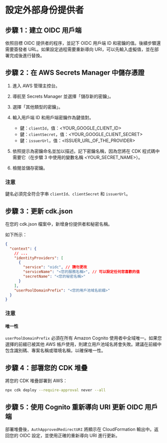 # 設定外部身份提供者

## 步驟 1：建立 OIDC 用戶端

依照目標 OIDC 提供者的程序，並記下 OIDC 用戶端 ID 和密鑰的值。後續步驟還需要簽發者 URL。如果設定過程需要重新導向 URI，可以先輸入虛擬值，並在部署完成後進行替換。

## 步驟 2：在 AWS Secrets Manager 中儲存憑證

1. 進入 AWS 管理主控台。
2. 導航至 Secrets Manager 並選擇「儲存新的密鑰」。
3. 選擇「其他類型的密鑰」。
4. 輸入用戶端 ID 和用戶端密鑰作為鍵值對。

   - 鍵：`clientId`，值：<YOUR_GOOGLE_CLIENT_ID>
   - 鍵：`clientSecret`，值：<YOUR_GOOGLE_CLIENT_SECRET>
   - 鍵：`issuerUrl`，值：<ISSUER_URL_OF_THE_PROVIDER>

5. 依照提示為密鑰命名並加以描述。記下密鑰名稱，因為您將在 CDK 程式碼中需要它（在步驟 3 中使用的變數名稱 <YOUR_SECRET_NAME>）。
6. 檢閱並儲存密鑰。

### 注意

鍵名必須完全符合字串 `clientId`、`clientSecret` 和 `issuerUrl`。

## 步驟 3：更新 cdk.json

在您的 cdk.json 檔案中，新增身份提供者和秘密名稱。

如下所示：

```json
{
  "context": {
    // ...
    "identityProviders": [
      {
        "service": "oidc", // 請勿更改
        "serviceName": "<您的服務名稱>", // 可以設定任何您喜歡的值
        "secretName": "<您的秘密名稱>"
      }
    ],
    "userPoolDomainPrefix": "<您的用戶池域名前綴>"
  }
}
```

### 注意

#### 唯一性

`userPoolDomainPrefix` 必須在所有 Amazon Cognito 使用者中全域唯一。如果您選擇的前綴已被其他 AWS 帳戶使用，則建立用戶池域名將會失敗。建議在前綴中包含識別碼、專案名稱或環境名稱，以確保唯一性。

## 步驟 4：部署您的 CDK 堆疊

將您的 CDK 堆疊部署到 AWS：

```sh
npx cdk deploy --require-approval never --all
```

## 步驟 5：使用 Cognito 重新導向 URI 更新 OIDC 用戶端

部署堆疊後，`AuthApprovedRedirectURI` 將顯示在 CloudFormation 輸出中。返回您的 OIDC 設定，並使用正確的重新導向 URI 進行更新。